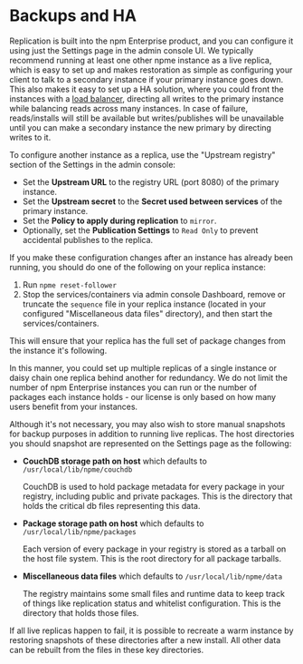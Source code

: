 # Backups and HA

Replication is built into the npm Enterprise product, and you can configure it using just the Settings page in the admin console UI. We typically recommend running at least one other npme instance as a live replica, which is easy to set up and makes restoration as simple as configuring your client to talk to a secondary instance if your primary instance goes down. This also makes it easy to set up a HA solution, where you could front the instances with a [load balancer](load-balancing-with-varnish.html), directing all writes to the primary instance while balancing reads across many instances. In case of failure, reads/installs will still be available but writes/publishes will be unavailable until you can make a secondary instance the new primary by directing writes to it.

To configure another instance as a replica, use the "Upstream registry" section of the Settings in the admin console:

- Set the **Upstream URL** to the registry URL (port 8080) of the primary instance.
- Set the **Upstream secret** to the **Secret used between services** of the primary instance.
- Set the **Policy to apply during replication** to `mirror`.
- Optionally, set the **Publication Settings** to `Read Only` to prevent accidental publishes to the replica.

If you make these configuration changes after an instance has already been running, you should do one of the following on your replica instance:

1. Run `npme reset-follower`
2. Stop the services/containers via admin console Dashboard, remove or truncate the `sequence` file in your replica instance (located in your configured "Miscellaneous data files" directory), and then start the services/containers.

This will ensure that your replica has the full set of package changes from the instance it's following.

In this manner, you could set up multiple replicas of a single instance or daisy chain one replica behind another for redundancy. We do not limit the number of npm Enterprise instances you can run or the number of packages each instance holds - our license is only based on how many users benefit from your instances.

Although it's not necessary, you may also wish to store manual snapshots for backup purposes in addition to running live replicas. The host directories you should snapshot are represented on the Settings page as the following:

- **CouchDB storage path on host** which defaults to `/usr/local/lib/npme/couchdb`

    CouchDB is used to hold package metadata for every package in your registry, including public and private packages. This is the directory that holds the critical db files representing this data.

- **Package storage path on host** which defaults to `/usr/local/lib/npme/packages`

    Each version of every package in your registry is stored as a tarball on the host file system. This is the root directory for all package tarballs.

- **Miscellaneous data files** which defaults to `/usr/local/lib/npme/data`

    The registry maintains some small files and runtime data to keep track of things like replication status and whitelist configuration. This is the directory that holds those files.

If all live replicas happen to fail, it is possible to recreate a warm instance by restoring snapshots of these directories after a new install. All other data can be rebuilt from the files in these key directories.

